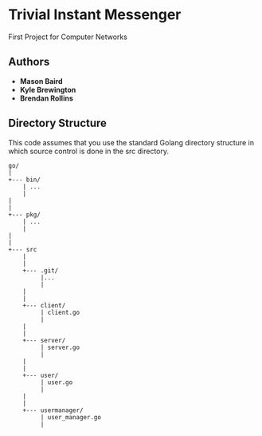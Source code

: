 # Trivial Instant Messenger
First Project for Computer Networks

## Authors
* **Mason Baird**
* **Kyle Brewington**
* **Brendan Rollins**

## Directory Structure
This code assumes that you use the standard Golang directory structure in which
source control is done in the src directory.

```
go/
|
+--- bin/
    | ...
    |
|
|
+--- pkg/
    | ...
    |
|
|
+--- src
    |
    | 
    +--- .git/
         |...
         |
    | 
    |
    +--- client/
         | client.go
         |
    |
    |
    +--- server/
         | server.go
         |
    |
    |
    +--- user/
         | user.go
         |
    |
    |
    +--- usermanager/
         | user_manager.go
         |

    
```

